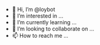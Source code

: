 - 👋 Hi, I’m @loybot
- 👀 I’m interested in ...
- 🌱 I’m currently learning ...
- 💞️ I’m looking to collaborate on ...
- 📫 How to reach me ...

<!---
loybot/loybot is a ✨ special ✨ repository because its `README.md` (this file) appears on your GitHub profile.
You can click the Preview link to take a look at your changes.
--->
